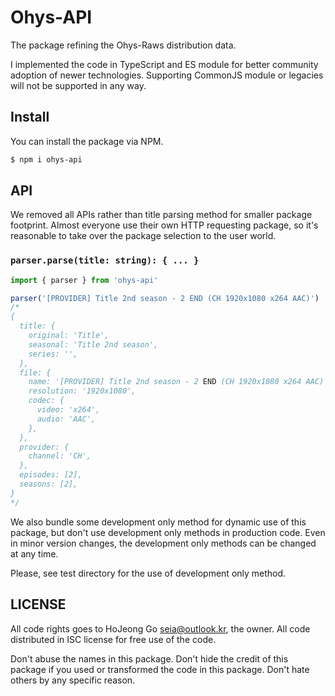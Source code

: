 # Ohys-API

The package refining the Ohys-Raws distribution data.

I implemented the code in TypeScript and ES module for better community
adoption of newer technologies. Supporting CommonJS module or legacies
will not be supported in any way.

## Install

You can install the package via NPM.

```zsh
$ npm i ohys-api
```

## API

We removed all APIs rather than title parsing method for smaller package
footprint. Almost everyone use their own HTTP requesting package, so it's
reasonable to take over the package selection to the user world.

### `parser.parse(title: string): { ... }`

```javascript
import { parser } from 'ohys-api'

parser('[PROVIDER] Title 2nd season - 2 END (CH 1920x1080 x264 AAC)')
/*
{
  title: {
    original: 'Title',
    seasonal: 'Title 2nd season',
    series: '',
  },
  file: {
    name: '[PROVIDER] Title 2nd season - 2 END (CH 1920x1080 x264 AAC)',
    resolution: '1920x1080',
    codec: {
      video: 'x264',
      audio: 'AAC',
    },
  },
  provider: {
    channel: 'CH',
  },
  episodes: [2],
  seasons: [2],
}
*/
```

We also bundle some development only method for dynamic use of this
package, but don't use development only methods in production code. Even
in minor version changes, the development only methods can be changed at
any time.

Please, see test directory for the use of development only method.

## LICENSE

All code rights goes to HoJeong Go <seia@outlook.kr>, the owner.
All code distributed in ISC license for free use of the code.

Don't abuse the names in this package.
Don't hide the credit of this package if you used or transformed the code
in this package.
Don't hate others by any specific reason.
